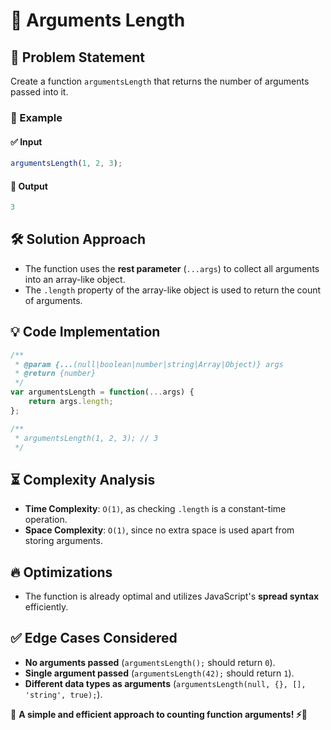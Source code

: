 # 🚀 Arguments Length

## 📌 Problem Statement
Create a function `argumentsLength` that returns the number of arguments passed into it.

### 🔹 Example
#### ✅ Input
```js
argumentsLength(1, 2, 3);
```
#### 🎯 Output
```js
3
```

## 🛠️ Solution Approach
- The function uses the **rest parameter** (`...args`) to collect all arguments into an array-like object.
- The `.length` property of the array-like object is used to return the count of arguments.

## 💡 Code Implementation
```js
/**
 * @param {...(null|boolean|number|string|Array|Object)} args
 * @return {number}
 */
var argumentsLength = function(...args) {
    return args.length;
};

/**
 * argumentsLength(1, 2, 3); // 3
 */
```

## ⏳ Complexity Analysis
- **Time Complexity**: `O(1)`, as checking `.length` is a constant-time operation.
- **Space Complexity**: `O(1)`, since no extra space is used apart from storing arguments.

## 🔥 Optimizations
- The function is already optimal and utilizes JavaScript's **spread syntax** efficiently.

## ✅ Edge Cases Considered
- **No arguments passed** (`argumentsLength();` should return `0`).
- **Single argument passed** (`argumentsLength(42);` should return `1`).
- **Different data types as arguments** (`argumentsLength(null, {}, [], 'string', true);`).

📌 **A simple and efficient approach to counting function arguments! ⚡️🎯**

